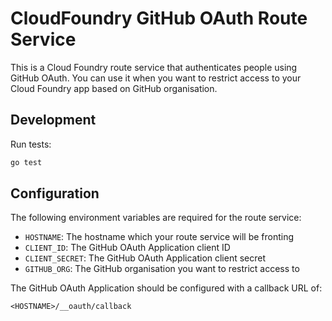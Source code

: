 # CloudFoundry GitHub OAuth Route Service

This is a Cloud Foundry route service that authenticates people using GitHub OAuth.
You can use it when you want to restrict access to your Cloud Foundry app based on GitHub organisation.

## Development

Run tests:

```sh
go test
```

## Configuration

The following environment variables are required for the route service:

- `HOSTNAME`: The hostname which your route service will be fronting
- `CLIENT_ID`: The GitHub OAuth Application client ID
- `CLIENT_SECRET`: The GitHub OAuth Application client secret
- `GITHUB_ORG`: The GitHub organisation you want to restrict access to

The GitHub OAuth Application should be configured with a callback URL of:

    <HOSTNAME>/__oauth/callback
